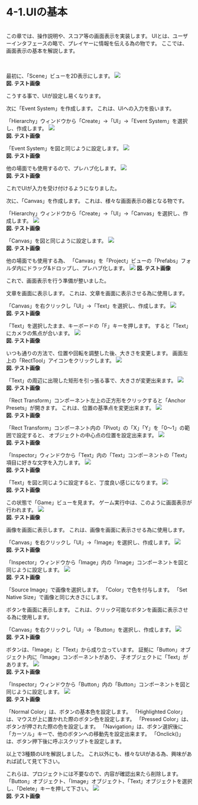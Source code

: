 # 4-1.UIの基本
<br>
この章では、操作説明や、スコア等の画面表示を実装します。
UIとは、ユーザーインタフェースの略で、プレイヤーに情報を伝える為の物です。
ここでは、画面表示の基本を解説します。
<br>
<br>
<br>



最初に、「Scene」ビューを2D表示にします。
![](/Graphics/Test/Test.jpg)  
**図. テスト画像**
<br>


こうする事で、UIが設定し易くなります。



次に「Event System」を作成します。
これは、UIへの入力を扱います。

「Hierarchy」ウィンドウから「Create」→「UI」→「Event System」を選択し、作成します。
![](/Graphics/Test/Test.jpg)  
**図. テスト画像**
<br>


「Event System」を図と同じように設定します。
![](/Graphics/Test/Test.jpg)  
**図. テスト画像**
<br>


他の場面でも使用するので、プレハブ化します。
![](/Graphics/Test/Test.jpg)  
**図. テスト画像**
<br>


これでUIが入力を受け付けるようになりました。



次に、「Canvas」を作成します。
これは、様々な画面表示の器となる物です。

「Hierarchy」ウィンドウから「Create」→「UI」→「Canvas」を選択し、作成します。
![](/Graphics/Test/Test.jpg)  
**図. テスト画像**
<br>


「Canvas」を図と同じように設定します。
![](/Graphics/Test/Test.jpg)  
**図. テスト画像**
<br>


他の場面でも使用する為、
「Canvas」を「Project」ビューの「Prefabs」フォルダ内にドラッグ&ドロップし、プレハブ化します。
![](/Graphics/Test/Test.jpg)
**図. テスト画像**
<br>


これで、画面表示を行う準備が整いました。
<br>


文章を画面に表示します。
これは、文章を画面に表示させる為に使用します。

「Canvas」を右クリックし「UI」→「Text」を選択し、作成します。
![](/Graphics/Test/Test.jpg)  
**図. テスト画像**
<br>


「Text」を選択したまま、キーボードの「F」キーを押します。
すると「Text」にカメラの焦点が合います。
![](/Graphics/Test/Test.jpg)  
**図. テスト画像**
<br>


いつも通りの方法で、位置や回転を調整した後、大きさを変更します。
画面左上の「RectTool」アイコンをクリックします。
![](/Graphics/Test/Test.jpg)  
**図. テスト画像**
<br>


「Text」の周辺に出現した矩形を引っ張る事で、大きさが変更出来ます。
![](/Graphics/Test/Test.jpg)  
**図. テスト画像**
<br>


「Rect Transform」コンポーネント左上の正方形をクリックすると「Anchor Presets」が開きます。
これは、位置の基準点を変更出来ます。
![](/Graphics/Test/Test.jpg)  
**図. テスト画像**
<br>


「Rect Transform」コンポーネント内の「Pivot」の「X」「Y」を「0～1」の範囲で設定すると、
オブジェクトの中心点の位置を設定出来ます。
![](/Graphics/Test/Test.jpg)  
**図. テスト画像**
<br>


「Inspector」ウィンドウから「Text」内の「Text」コンポーネントの「Text」項目に好きな文字を入力します。
![](/Graphics/Test/Test.jpg)  
**図. テスト画像**
<br>


「Text」を図と同じように設定すると、丁度良い感じになります。
![](/Graphics/Test/Test.jpg)  
**図. テスト画像**
<br>


この状態で「Game」ビューを見ます。
ゲーム実行中は、このように画面表示が行われます。
![](/Graphics/Test/Test.jpg)  
**図. テスト画像**
<br>



画像を画面に表示します。
これは、画像を画面に表示させる為に使用します。

「Canvas」を右クリックし「UI」→「Image」を選択し、作成します。
![](/Graphics/Test/Test.jpg)  
**図. テスト画像**
<br>


「Inspector」ウィンドウから「Image」内の「Image」コンポーネントを図と同じように設定します。
![](/Graphics/Test/Test.jpg)  
**図. テスト画像**
<br>


「Source Image」で画像を選択します。
「Color」で色を付与します。
「Set Native Size」で画像と同じ大きさにします。



ボタンを画面に表示します。
これは、クリック可能なボタンを画面に表示させる為に使用します。

「Canvas」を右クリックし「UI」→「Button」を選択し、作成します。
![](/Graphics/Test/Test.jpg)  
**図. テスト画像**
<br>


ボタンは、「Image」と「Text」から成り立っています。
証拠に「Button」オブジェクト内に「Image」コンポーネントがあり、
子オブジェクトに「Text」があります。
![](/Graphics/Test/Test.jpg)  
**図. テスト画像**
<br>


「Inspector」ウィンドウから「Button」内の「Button」コンポーネントを図と同じように設定します。
![](/Graphics/Test/Test.jpg)  
**図. テスト画像**
<br>


「Normal Color」は、ボタンの基本色を設定します。
「Highlighted Color」は、マウスが上に置かれた際のボタン色を設定します。
「Pressed Color」は、ボタンが押された際の色を設定します。
「Navigation」は、ボタン選択後に「カーソル」キーで、他のボタンへの移動先を設定出来ます。
「Onclick()」は、ボタン押下後に呼ぶスクリプトを設定します。



以上で3種類のUIを解説しました。
これ以外にも、様々なUIがある為、興味があれば試して見て下さい。



これらは、プロジェクトには不要なので、内容が確認出来たら削除します。
「Button」オブジェクト、「Image」オブジェクト、「Text」オブジェクトを選択し、「Delete」キーを押して下さい。
![](/Graphics/Test/Test.jpg)  
**図. テスト画像**
<br>



